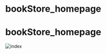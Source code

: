 # bookStore_homepage
# bookStore_homepage
![index](https://user-images.githubusercontent.com/49514454/81631564-17214f00-9443-11ea-8e06-807211ff82e0.png)

